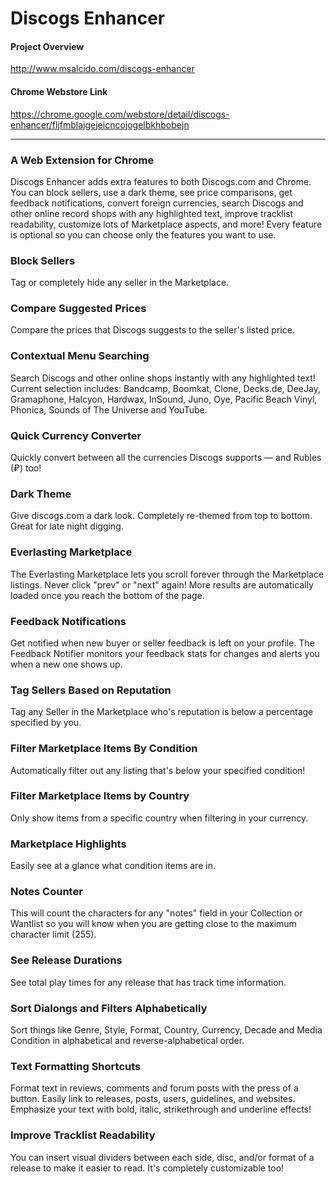 # Discogs Enhancer

#### Project Overview
<http://www.msalcido.com/discogs-enhancer>

#### Chrome Webstore Link
<https://chrome.google.com/webstore/detail/discogs-enhancer/fljfmblajgejeicncojogelbkhbobejn>


***


### A Web Extension for Chrome

Discogs Enhancer adds extra features to both Discogs.com and Chrome. You can block sellers, use a dark theme, see price comparisons, get feedback notifications, convert foreign currencies, search Discogs and other online record shops with any highlighted text, improve tracklist readability, customize lots of Marketplace aspects, and more! Every feature is optional so you can choose only the features you want to use.

### Block Sellers

Tag or completely hide any seller in the Marketplace.

### Compare Suggested Prices

Compare the prices that Discogs suggests to the seller's listed price.

### Contextual Menu Searching

Search Discogs and other online shops instantly with any highlighted text! Current selection includes: Bandcamp, Boomkat, Clone, Decks.de, DeeJay, Gramaphone, Halcyon, Hardwax, InSound, Juno, Oye, Pacific Beach Vinyl, Phonica, Sounds of The Universe and YouTube.

### Quick Currency Converter

Quickly convert between all the currencies Discogs supports — and Rubles (₽) too!


### Dark Theme

Give discogs.com a dark look. Completely re-themed from top to bottom. Great for late night digging.

### Everlasting Marketplace

The Everlasting Marketplace lets you scroll forever through the Marketplace listings. Never click "prev" or "next" again! More results are automatically loaded once you reach the bottom of the page.

### Feedback Notifications

Get notified when new buyer or seller feedback is left on your profile. The Feedback Notifier monitors your feedback stats for changes and alerts you when a new one shows up.

### Tag Sellers Based on Reputation

Tag any Seller in the Marketplace who's reputation is below a percentage specified by you.


### Filter Marketplace Items By Condition

Automatically filter out any listing that's below your specified condition!

### Filter Marketplace Items by Country

Only show items from a specific country when filtering in your currency.

### Marketplace Highlights

Easily see at a glance what condition items are in.

### Notes Counter

This will count the characters for any "notes" field in your Collection or Wantlist so you will know when you are getting close to the maximum character limit (255).

### See Release Durations

See total play times for any release that has track time information.

### Sort Dialongs and Filters Alphabetically

Sort things like Genre, Style, Format, Country, Currency, Decade and Media Condition in alphabetical and reverse-alphabetical order.

### Text Formatting Shortcuts

Format text in reviews, comments and forum posts with the press of a button. Easily link to releases, posts, users, guidelines, and websites. Emphasize your text with bold, italic, strikethrough and underline effects!

### Improve Tracklist Readability

You can insert visual dividers between each side, disc, and/or format of a release to make it easier to read. It's completely customizable too!
